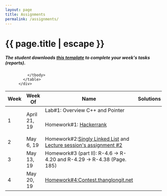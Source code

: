 ```yaml
---
layout: page
title: Assignments
permalink: /assignments/
---
```


<h1 class="page-title">{{ page.title | escape }}</h1>
<h5>The student downloads <a href="{{ "https://www.dropbox.com/sh/zagde900ice2rzu/AADhi-9EOkIHUU_JV-gtQYNTa?dl=0"| relative_url }}">this template</a> to complete your week's tasks (reports).</h5>
<div class="row">
          <div class="col s12">
            <table class="striped centered">
             <thead class="card-panel  light-blue darken-4 white-text">
                <tr>
                    <th>Week</th>
                    <th>Week Of</th>
                    <th>Name</th>
                    <th>Solutions</th>
                    <th><a href="{{ "https://www.dropbox.com/s/njsgkk9mazbxf1n/data-structures-and-algorithms-in-c-plus-plus.pdf?dl=0" | relative_url }}">Link</a></th>
                    <th>Due </th>
                </tr>
              </thead>
              <tbody>
                <tr>
                  <td rowspan="2">1</td>
                  <td rowspan="2">April 21, 19</td>
                  <td>Lab#1: Overview C++ and Pointer</td>
                  <td></td>
                  <td><a href="{{ "https://github.com/cstlu/CF212/blob/master/Materials/Labs/week1/Lab1.ipynb" | relative_url }}">Github</a></td>
                  <td></td>
                </tr>
                <tr>
                  <td>Homework#1: <a href="{{ "https://www.hackerrank.com/tlu-cf212-week1" | relative_url }}">Hackerrank</a>  </td>
                  <td></td>
                  <td><a href="{{ "https://classroom.github.com/a/MN-EJiTP" | relative_url }}">Submit reports</a></td>
                  <td>April 29, 19</td>
                </tr>
                <tr>
                  <td rowspan="1">2</td>
                  <td rowspan="1">May 6, 19</td>
                  <td>Homework#2:<a href="{{ "https://www.hackerrank.com/tlu-cf212-week2" | relative_url }}">Singly Linked List</a> and <a href="{{ "/Materials/Labs/buoi2.pdf" | relative_url }}">Lecture session's assignment #2</a></td>
                  <td></td>
                  <td><a href="{{ "https://classroom.github.com/a/LvFo_Qyx" | relative_url }}">Submit reports</a></td>
                  <td></td>
                </tr>
                <!--<tr>
                  <td rowspan="2">1</td>
                  <td>Dec 3, 18</td>
                  <td>Lab#1: Overview C++ and Pointer</td>
                  <td></td>
                  <td><a href="{{ "https://github.com/cstlu/CF212/blob/master/Materials/Labs/week1/Lab1.ipynb" | relative_url }}">Github</a></td>
                  <td></td>
                </tr>
                <tr>
                  <td>Dec 3, 18</td>
                  <td>Homework#1: week2_algorithmic_warmup (Coursera)</td>
                  <td></td>
                  <td><a href="{{ "https://classroom.github.com/a/bY9aTaT1" | relative_url }}">Submit</a></td>
                  <td>Dec 10, 18</td>
                </tr>-->
                <tr>
                  <td>3</td>
                  <td>May 13, 19</td>
                  <td>Homework#3 (part II): R-4.6 -> R-4.20 and R-4.29 -> R-4.38 (Page. 185) </td>
                  <td></td>
                  <td>Write paper</td>
                  <td>May 20, 19</td>
                </tr><!--
                <tr>
                  <td rowspan="2">3</td>
                  <td>Dec 18, 18</td>
                  <td>Lab#2: Generic singly Linked List</td>
                  <td><a href="{{ "https://github.com/cstlu/CF212/blob/master/Materials/Labs/week2/Lab2.1.ipynb" | relative_url }}">Lab2.1</a>, 
                  <a href="{{ "https://github.com/cstlu/CF212/blob/master/Materials/Labs/week2/Lab2.2.ipynb" | relative_url }}">Lab2.2</a></td>
                  <td></td>
                  <td>Dec 25, 18</td>
                </tr>
                <tr>
                  <td>Dec 18, 18</td>
                  <td>Homework#3: Linked List</td>
                  <td></td>
                  <td><a href="{{ "https://www.hackerrank.com/domains/data-structures?filters%5Bsubdomains%5D%5B%5D=linked-lists" | relative_url }}">HackerRank</a></td>
                  <td>Dec 25, 18</td>
                </tr>-->
                <tr>
                <td rowspan="1">4</td>
                  <td>May 20, 19</td>
                  <td><a href="{{ "http://contest.thanglongit.net/contest/cf21218k3n3" | relative_url }}">Homework#4:Contest.thanglongit.net</a></td>
                  <td></td>
                  <td><a href="{{ "https://classroom.github.com/a/RIP9gliK" | relative_url }}">Submit reports</a></td>
                  <td> May 27, 19</td>
                </tr><!--
                <tr>
                  <td rowspan="2">6</td>
                  <td>Jan 9, 19</td>
                  <td>Lab#6: Evaluate expressions</td>
                  <td></td>
                  <td><a href="{{ "/Materials/Homeworks/week2/Homework2.cpp" | relative_url }}">CPP, </a><a href="{{ "/Materials/Homeworks/week2/homework2.pdf" | relative_url }}">PDF</a><a href="{{ "https://classroom.github.com/a/k3IRvbzm" | relative_url }}"> Submit</a></td>
                  <td>Jan 16, 19</td>
                </tr>
                <tr>
                  <td>Jan 9, 19</td>
                  <td>Homework#6: List stack queues class (final libraries)</td>
                  <td></td>
                  <td><a href="{{ "https://classroom.github.com/a/IcOvt_qO" | relative_url }}">Submit</a></td>
                  <td>Jan 16, 19</td>
                </tr>
                <tr>
                  <td >7</td>
                  <td>Jan 16, 19</td>
                  <td>Merge Sort, Quick Sort, Radix Sort, Shell Sort(Optional), Comb Sort(Optional) </td>
                  <td></td>
                  <td><a href="{{ "https://classroom.github.com/a/0_xqvKP5" | relative_url }}">Submit</a></td>
                  <td>Jan 23, 19</td>
                </tr>-->
                <!--<tr>
                  <td>Sep 4, 18</td>
                  <td>Homework#2 (part I): R-3.1 -> R-3.10  (Page. 149)</td>
                  <td></td>
                  <td><a href="{{ "https://classroom.github.com/a/khXGoSUY" | relative_url }}">Github</a></td>
                  <td>Sep 11, 18</td>
                </tr>
                 <tr>
                  <td >6</td>
                  <td>Oct 9, 18</td>
                  <td>Midterm#2</td>
                  <td></td>
                  <td><a href="{{ "https://classroom.github.com/a/AKWSZih2" | relative_url }}">Submit</a></td>
                  <td>Oct 9, 18</td>
                </tr>
                <tr>
                  <td >7</td>
                  <td>Oct 9, 18</td>
                  <td>Sorts in Singly Linked List</td>
                  <td></td>
                  <td><a href="{{ "https://classroom.github.com/a/0_xqvKP5" | relative_url }}">Submit</a></td>
                  <td>Oct 16, 18</td>
                </tr>
                <tr>
                  <td >8</td>
                  <td>Oct 16, 18</td>
                  <td>Final project</td>
                  <td></td>
                  <td><a href="{{ "https://classroom.github.com/a/cEl02y20" | relative_url }}">Submit</a></td>
                  <td>Oct 30, 18</td>
                </tr>-->
               
              </tbody>
            </table>
          </div>
</div>


